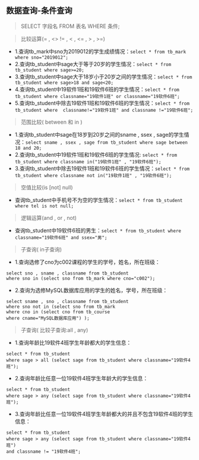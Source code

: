## 数据查询-条件查询
>SELECT 字段名 FROM 表名 WHERE 条件;

>比较运算(= , <> != , < , <= , > , >=)
- 1.查询tb_mark中sno为2019012的学生成绩情况：`select * from tb_mark where sno="2019012";`
- 2.查询tb_student中sage大于等于20岁的学生情况：`select * from tb_student where sage>=20;`
- 3.查询tb_student中sage大于18岁小于20岁之间的学生情况：`select * from tb_student where sage>18 and sage<20;`
- 4.查询tb_student中19软件1班和19软件6班的学生情况：`select * from tb_student where classname="19软件1班" or classname="19软件6班";`
- 5.查询tb_student中除去19软件1班和19软件6班的学生情况：`select * from tb_student where  classname!="19软件1班" and classname !="19软件6班";`

>范围比较( between 和 in )
- 1.查询tb_student中sage在18岁到20岁之间的sname , ssex , sage的学生情况：`select sname , ssex , sage from tb_student where sage between 18 and 20;`
- 2.查询tb_student中19软件1班和19软件6班的学生情况: `select * from tb_student where classname in("19软件1班" , "19软件6班");`
- 3.查询tb_student中除去19软件1班和19软件6班的学生情况：`select * from tb_student where classname not in("19软件1班" , "19软件6班");`

>空值比较(is [not] null)
- 查询tb_student中手机号不为空的学生情况：`select * from tb_student where tel is not null;`

>逻辑运算(and , or , not)
- 查询tb_student中19软件6班的男生：`select * from tb_student where classname="19软件6班" and ssex="男";`

>子查询( in子查询)
- 1.查询选修了cno为c002课程的学生的学号，姓名，所在班级：
```
select sno , sname , classname from tb_student 
where sno in (select sno from tb_mark where cno="c002");
```
- 2.查询为选修MySQL数据库应用的学生的姓名，学号，所在班级：
```
select sname , sno , classname from tb_student 
where sno not in (select sno from tb_mark 
where cno in (select cno from tb_course 
where cname="MySQL数据库应用") );
```

>子查询( 比较子查询:all , any)
- 1.查询年龄比19软件4班学生年龄都大的学生信息：
```
select * from tb_student
where sage > all (select sage from tb_student where classname="19软件4班");
```
- 2.查询年龄比任意一位19软件4班学生年龄大的学生信息：
```
select * from tb_student
where sage > any (select sage from tb_student where classname="19软件4班");
```

- 3.查询年龄比任意一位19软件4班学生年龄都大的并且不包含19软件4班的学生信息：
```
select * from tb_student 
where sage > any (select sage from tb_student where classname="19软件4班") 
and classname != "19软件4班";
```
